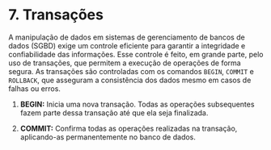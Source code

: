 # 7. Transações

A manipulação de dados em sistemas de gerenciamento de bancos de dados (SGBD) exige um controle eficiente para garantir a integridade e confiabilidade das informações. Esse controle é feito, em grande parte, pelo uso de transações, que permitem a execução de operações de forma segura. As transações são controladas com os comandos `BEGIN`, `COMMIT` e `ROLLBACK`, que asseguram a consistência dos dados mesmo em casos de falhas ou erros.

1. **BEGIN:** Inicia uma nova transação. Todas as operações subsequentes fazem parte dessa transação até que ela seja finalizada.

2. **COMMIT:** Confirma todas as operações realizadas na transação, aplicando-as permanentemente no banco de dados.